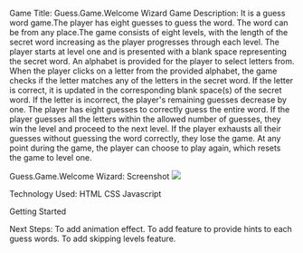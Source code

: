 Game Title: Guess.Game.Welcome Wizard
Game Description:
It is a guess word game.The player has eight guesses to guess the word. The word can be from any place.The game consists of eight levels, with the length of the secret word increasing as the player progresses through each level.
The player starts at level one and is presented with a blank space representing the secret word.
An alphabet is provided for the player to select letters from.
When the player clicks on a letter from the provided alphabet, the game checks if the letter matches any of the letters in the secret word.
If the letter is correct, it is updated in the corresponding blank space(s) of the secret word.
If the letter is incorrect, the player's remaining guesses decrease by one.
The player has eight guesses to correctly guess the entire word.
If the player guesses all the letters within the allowed number of guesses, they win the level and proceed to the next level.
If the player exhausts all their guesses without guessing the word correctly, they lose the game.
At any point during the game, the player can choose to play again, which resets the game to level one.




Guess.Game.Welcome Wizard: Screenshot
<img src="http://127.0.0.1:5500/guess_project.html"/>

Technology Used:
HTML
CSS
Javascript

Getting Started


Next Steps:
To add animation effect.
To add feature to provide hints to each guess words.
To add skipping levels feature.